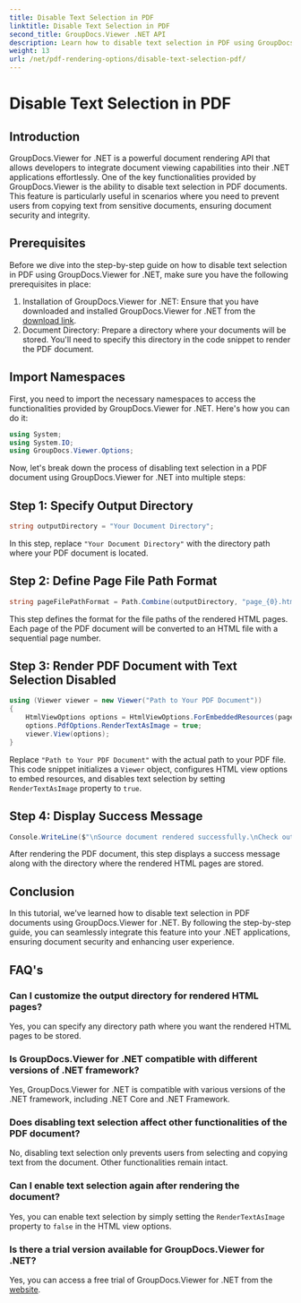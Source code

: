 ```yaml
---
title: Disable Text Selection in PDF
linktitle: Disable Text Selection in PDF
second_title: GroupDocs.Viewer .NET API
description: Learn how to disable text selection in PDF using GroupDocs.Viewer for .NET. Follow our step-by-step guide for seamless integration.
weight: 13
url: /net/pdf-rendering-options/disable-text-selection-pdf/
---
```


# Disable Text Selection in PDF

## Introduction
GroupDocs.Viewer for .NET is a powerful document rendering API that allows developers to integrate document viewing capabilities into their .NET applications effortlessly. One of the key functionalities provided by GroupDocs.Viewer is the ability to disable text selection in PDF documents. This feature is particularly useful in scenarios where you need to prevent users from copying text from sensitive documents, ensuring document security and integrity.
## Prerequisites
Before we dive into the step-by-step guide on how to disable text selection in PDF using GroupDocs.Viewer for .NET, make sure you have the following prerequisites in place:
1. Installation of GroupDocs.Viewer for .NET: Ensure that you have downloaded and installed GroupDocs.Viewer for .NET from the [download link](https://releases.groupdocs.com/viewer/net/).
2. Document Directory: Prepare a directory where your documents will be stored. You'll need to specify this directory in the code snippet to render the PDF document.

## Import Namespaces
First, you need to import the necessary namespaces to access the functionalities provided by GroupDocs.Viewer for .NET. Here's how you can do it:

```csharp
using System;
using System.IO;
using GroupDocs.Viewer.Options;
```

Now, let's break down the process of disabling text selection in a PDF document using GroupDocs.Viewer for .NET into multiple steps:
## Step 1: Specify Output Directory
```csharp
string outputDirectory = "Your Document Directory";
```
In this step, replace `"Your Document Directory"` with the directory path where your PDF document is located.
## Step 2: Define Page File Path Format
```csharp
string pageFilePathFormat = Path.Combine(outputDirectory, "page_{0}.html");
```
This step defines the format for the file paths of the rendered HTML pages. Each page of the PDF document will be converted to an HTML file with a sequential page number.
## Step 3: Render PDF Document with Text Selection Disabled
```csharp
using (Viewer viewer = new Viewer("Path to Your PDF Document"))
{
    HtmlViewOptions options = HtmlViewOptions.ForEmbeddedResources(pageFilePathFormat);
    options.PdfOptions.RenderTextAsImage = true;
    viewer.View(options);
}
```
Replace `"Path to Your PDF Document"` with the actual path to your PDF file. This code snippet initializes a `Viewer` object, configures HTML view options to embed resources, and disables text selection by setting `RenderTextAsImage` property to `true`.
## Step 4: Display Success Message
```csharp
Console.WriteLine($"\nSource document rendered successfully.\nCheck output in {outputDirectory}.");
```
After rendering the PDF document, this step displays a success message along with the directory where the rendered HTML pages are stored.

## Conclusion
In this tutorial, we've learned how to disable text selection in PDF documents using GroupDocs.Viewer for .NET. By following the step-by-step guide, you can seamlessly integrate this feature into your .NET applications, ensuring document security and enhancing user experience.
## FAQ's
### Can I customize the output directory for rendered HTML pages?
Yes, you can specify any directory path where you want the rendered HTML pages to be stored.
### Is GroupDocs.Viewer for .NET compatible with different versions of .NET framework?
Yes, GroupDocs.Viewer for .NET is compatible with various versions of the .NET framework, including .NET Core and .NET Framework.
### Does disabling text selection affect other functionalities of the PDF document?
No, disabling text selection only prevents users from selecting and copying text from the document. Other functionalities remain intact.
### Can I enable text selection again after rendering the document?
Yes, you can enable text selection by simply setting the `RenderTextAsImage` property to `false` in the HTML view options.
### Is there a trial version available for GroupDocs.Viewer for .NET?
Yes, you can access a free trial of GroupDocs.Viewer for .NET from the [website](https://releases.groupdocs.com/).
